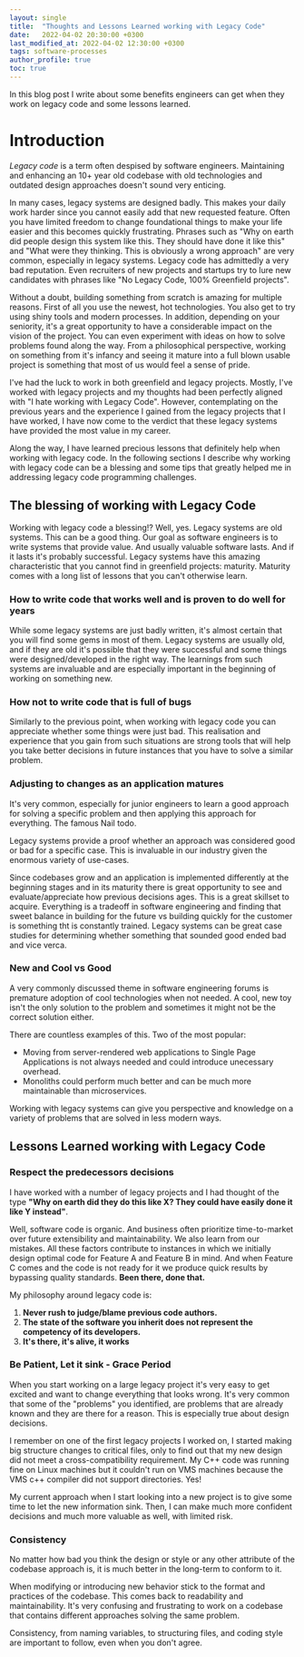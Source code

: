 ```yaml
---
layout: single
title:  "Thoughts and Lessons Learned working with Legacy Code"
date:   2022-04-02 20:30:00 +0300
last_modified_at: 2022-04-02 12:30:00 +0300
tags: software-processes
author_profile: true
toc: true
---
```

In this blog post I write about some benefits engineers can get when they work on legacy code and some lessons learned.

# Introduction
*Legacy code* is a term often despised by software engineers. Maintaining and enhancing an 10+ year old codebase with old technologies and outdated design approaches doesn't sound very enticing.

In many cases, legacy systems are designed badly. This makes your daily work harder since you cannot easily add that new requested feature. Often you have limited freedom to change foundational things to make your life easier and this becomes quickly frustrating. Phrases such as "Why on earth did people design this system like this. They should have done it like this" and "What were they thinking. This is obviously a wrong approach" are very common, especially in legacy systems.
Legacy code has admittedly a very bad reputation. Even recruiters of new projects and startups try to lure new candidates with phrases like "No Legacy Code, 100% Greenfield projects".

Without a doubt, building something from scratch is amazing for multiple reasons. First of all you use the newest, hot technologies. You also get to try using shiny tools and modern processes. In addition, depending on your seniority, it's a great opportunity to have a considerable impact on the vision of the project. You can even experiment with ideas on how to solve problems found along the way. From a philosophical perspective, working on something from it's infancy and seeing it mature into a full blown usable project is something that most of us would feel a sense of pride.

I've had the luck to work in both greenfield and legacy projects. Mostly, I've worked with legacy projects and my thoughts had been perfectly aligned with "I hate working with Legacy Code". However, contemplating on the previous years and the experience I gained from the legacy projects that I have worked, I have now come to the verdict that these legacy systems have provided the most value in my career.

Along the way, I have learned precious lessons that definitely help when working with legacy code.
In the following sections I describe why working with legacy code can be a blessing and some tips that greatly helped me in addressing legacy code programming challenges.

## The blessing of working with Legacy Code
Working with legacy code a blessing!? Well, yes.
Legacy systems are old systems. This can be a good thing. Our goal as software engineers is to write systems that provide value. And usually valuable software lasts. And if it lasts it's probably successful. Legacy systems have this amazing characteristic that you cannot find in greenfield projects: maturity. Maturity comes with a long list of lessons that you can't otherwise learn. 

### How to write code that works well and is proven to do well for years
While some legacy systems are just badly written, it's almost certain that you will find some gems in most of them. Legacy systems are usually old, and if they are old it's possible that they were successful and some things were designed/developed in the right way. The learnings from such systems are invaluable and are especially important in the beginning of working on something new.  

### How not to write code that is full of bugs
Similarly to the previous point, when working with legacy code you can appreciate whether some things were just bad. This realisation and experience that you gain from such situations are strong tools that will help you take better decisions in future instances that you have to solve a similar problem.

### Adjusting to changes as an application matures
It's very common, especially for junior engineers to learn a good approach for solving a specific problem and then applying this approach for everything. The famous Nail todo.

Legacy systems provide a proof whether an approach was considered good or bad for a specific case. This is invaluable in our industry given the enormous variety of use-cases.

Since codebases grow and an application is implemented differently at the beginning stages and in its maturity there is great opportunity to see and evaluate/appreciate how previous decisions ages. This is a great skillset to acquire. Everything is a tradeoff in software engineering and finding that sweet balance in building for the future vs building quickly for the customer is something tht is constantly trained. Legacy systems can be great case studies for determining whether something that sounded good ended bad and vice verca.

### New and Cool vs Good
A very commonly discussed theme in software engineering forums is premature adoption of cool technologies when not needed.
A cool, new toy isn't the only solution to the problem and sometimes it might not be the correct solution either.

There are countless examples of this. Two of the most popular:
- Moving from server-rendered web applications to Single Page Applications is not always needed and could introduce unecessary overhead.
- Monoliths could perform much better and can be much more maintainable than microservices.

Working with legacy systems can give you perspective and knowledge on a variety of problems that are solved in less modern ways.


## Lessons Learned working with Legacy Code
### Respect the predecessors decisions
I have worked with a number of legacy projects and I had thought of the type **"Why on earth did they do this like X? They could have easily done it like Y instead"**. 

Well, software code is organic. And business often prioritize time-to-market over future extensibility and maintainability. We also learn from our mistakes. All these factors contribute to instances in which we initially design optimal code for Feature A and Feature B in mind. And when Feature C comes and the code is not ready for it we produce quick results by bypassing quality standards. **Been there, done that.**

My philosophy around legacy code is:
1. **Never rush to judge/blame previous code authors.**
2. **The state of the software you inherit does not represent the competency of its developers.**
3. **It's there, it's alive, it works**

### Be Patient, Let it sink - Grace Period
When you start working on a large legacy project it's very easy to get excited and want to change everything that looks wrong.
It's very common that some of the "problems" you identified, are problems that are already known and they are there for a reason.
This is especially true about design decisions.

I remember on one of the first legacy projects I worked on, I started making big structure changes to critical files, only to find out that my new design did not meet a cross-compatibility requirement. My C++ code was running fine on Linux machines but it couldn't run on VMS machines because the VMS c++ compiler did not support directories. Yes!

My current approach when I start looking into a new project is to give some time to let the new information sink. Then, I can make much more confident decisions and much more valuable as well, with limited risk.


### Consistency
No matter how bad you think the design or style or any other attribute of the codebase approach is, it is much better in the long-term to conform to it.

When modifying or introducing new behavior stick to the format and practices of the codebase. This comes back to readability and maintainability.
It's very confusing and frustrating to work on a codebase that contains different approaches solving the same problem. 

Consistency, from naming variables, to structuring files, and coding style are important to follow, even when you don't agree.

